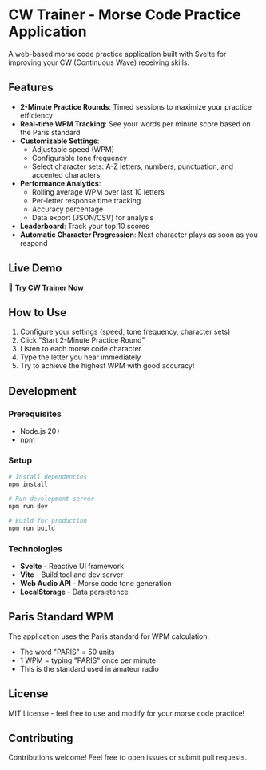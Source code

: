 # CW Trainer - Morse Code Practice Application

A web-based morse code practice application built with Svelte for improving your CW (Continuous Wave) receiving skills.

## Features

- **2-Minute Practice Rounds**: Timed sessions to maximize your practice efficiency
- **Real-time WPM Tracking**: See your words per minute score based on the Paris standard
- **Customizable Settings**: 
  - Adjustable speed (WPM)
  - Configurable tone frequency
  - Select character sets: A-Z letters, numbers, punctuation, and accented characters
- **Performance Analytics**:
  - Rolling average WPM over last 10 letters
  - Per-letter response time tracking
  - Accuracy percentage
  - Data export (JSON/CSV) for analysis
- **Leaderboard**: Track your top 10 scores
- **Automatic Character Progression**: Next character plays as soon as you respond

## Live Demo

🎯 **[Try CW Trainer Now](https://disser.github.io/cwtrainer/)**

## How to Use

1. Configure your settings (speed, tone frequency, character sets)
2. Click "Start 2-Minute Practice Round"
3. Listen to each morse code character
4. Type the letter you hear immediately
5. Try to achieve the highest WPM with good accuracy!

## Development

### Prerequisites
- Node.js 20+
- npm

### Setup
```bash
# Install dependencies
npm install

# Run development server
npm run dev

# Build for production
npm run build
```

### Technologies
- **Svelte** - Reactive UI framework
- **Vite** - Build tool and dev server
- **Web Audio API** - Morse code tone generation
- **LocalStorage** - Data persistence

## Paris Standard WPM

The application uses the Paris standard for WPM calculation:
- The word "PARIS" = 50 units
- 1 WPM = typing "PARIS" once per minute
- This is the standard used in amateur radio

## License

MIT License - feel free to use and modify for your morse code practice!

## Contributing

Contributions welcome! Feel free to open issues or submit pull requests.

